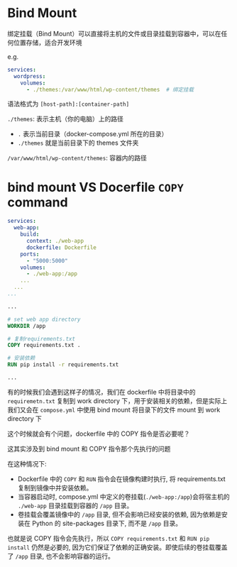 # Bind Mount

绑定挂载（Bind Mount）可以直接将主机的文件或目录挂载到容器中，可以在任何位置存储，适合开发环境

e.g.

```yaml
services:
  wordpress:
    volumes:
      - ./themes:/var/www/html/wp-content/themes  # 绑定挂载
```

语法格式为 `[host-path]:[container-path]`

`./themes`: 表示主机（你的电脑）上的路径

- `.` 表示当前目录（docker-compose.yml 所在的目录）
- `./themes` 就是当前目录下的 themes 文件夹

`/var/www/html/wp-content/themes`: 容器内的路径

# bind mount VS Docerfile `COPY` command

```yaml
services:
  web-app:
    build:
      context: ./web-app
      dockerfile: Dockerfile
    ports:
      - "5000:5000"
    volumes:
      - ./web-app:/app
    ...
  ...
...
```

```dockerfile
...

# set web app directory
WORKDIR /app

# 复制requirements.txt
COPY requirements.txt .

# 安装依赖
RUN pip install -r requirements.txt

...
```

有的时候我们会遇到这样子的情况，我们在 dockerfile 中将目录中的 `requiremetn.txt` 复制到 work directory 下，用于安装相关的依赖，但是实际上我们又会在 `compose.yml` 中使用 bind mount 将目录下的文件 mount 到 work directory 下

这个时候就会有个问题，dockerfile 中的 COPY 指令是否必要呢？

这其实涉及到 bind mount 和 COPY 指令那个先执行的问题

在这种情况下:

- Dockerfile 中的 `COPY` 和 `RUN` 指令会在镜像构建时执行, 将 requirements.txt 复制到镜像中并安装依赖。
- 当容器启动时, compose.yml 中定义的卷挂载(`./web-app:/app`)会将宿主机的 `./web-app` 目录挂载到容器的 `/app` 目录。
- 卷挂载会覆盖镜像中的 `/app` 目录, 但不会影响已经安装的依赖, 因为依赖是安装在 Python 的 site-packages 目录下, 而不是 `/app` 目录。

也就是说 COPY 指令会先执行，所以 `COPY requirements.txt` 和 `RUN pip install` 仍然是必要的, 因为它们保证了依赖的正确安装。即使后续的卷挂载覆盖了 `/app` 目录, 也不会影响容器的运行。
